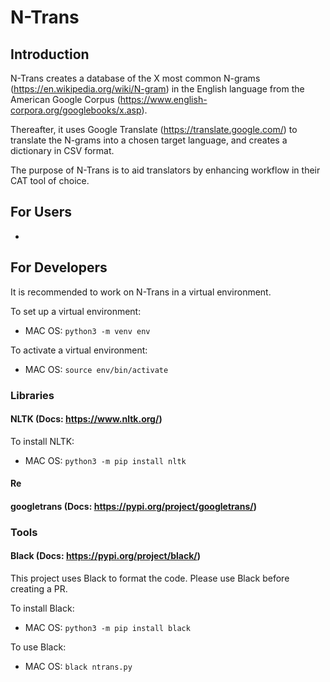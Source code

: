 # N-Trans



## Introduction

N-Trans creates a database of the X most common N-grams (https://en.wikipedia.org/wiki/N-gram) in the English language from
the American Google Corpus (https://www.english-corpora.org/googlebooks/x.asp).

Thereafter, it uses Google Translate (https://translate.google.com/) to translate the N-grams into a chosen
target language, and creates a dictionary in CSV format.

The purpose of N-Trans is to aid translators by enhancing workflow in their CAT tool of choice.



## For Users
-



## For Developers

It is recommended to work on N-Trans in a virtual environment.

To set up a virtual environment:
- MAC OS:
  `python3 -m venv env`

To activate a virtual environment:
- MAC OS:
  `source env/bin/activate`



### Libraries


#### NLTK (Docs: https://www.nltk.org/)

To install NLTK:
- MAC OS:
  `python3 -m pip install nltk`


#### Re


#### googletrans (Docs: https://pypi.org/project/googletrans/)



### Tools


#### Black (Docs: https://pypi.org/project/black/)
This project uses Black to format the code. Please use Black before creating a PR.

To install Black:
- MAC OS:
  `python3 -m pip install black`

To use Black:
- MAC OS:
  `black ntrans.py`
